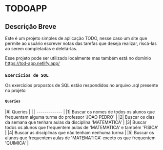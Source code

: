 # TODOAPP

## Descrição Breve

Este é um projeto simples de aplicação TODO, nesse caso um site que permite ao usuário escrever notas das tarefas que deseja realizar, riscá-las ao serem completadas
e deletá-las.

Esse projeto pode ser utilizado localmente mas também está no domínio https://tod-app.netlify.app/

### `Exercícios de SQL`
Os exercícios propostos de SQL estão respondidos no arquivo .sql presente no projeto

#### `Queries`
|#| Queries  | 
| | ------------- | 
|1| Buscar os nomes de todos os alunos que frequentam alguma turma do professor 'JOAO PEDRO'  | 
|2| Buscar os dias da semana que tenham aulas da disciplina 'MATEMATICA'  |
|3| Buscar todos os alunos que frequentem aulas de 'MATEMATICA' e também 'FISICA'  |
|4| Buscar as disciplinas que não tenham nenhuma turma  |
|5| Buscar os alunos que frequentem aulas de 'MATEMATICA' exceto os que frequentem 'QUIMICA'  |
